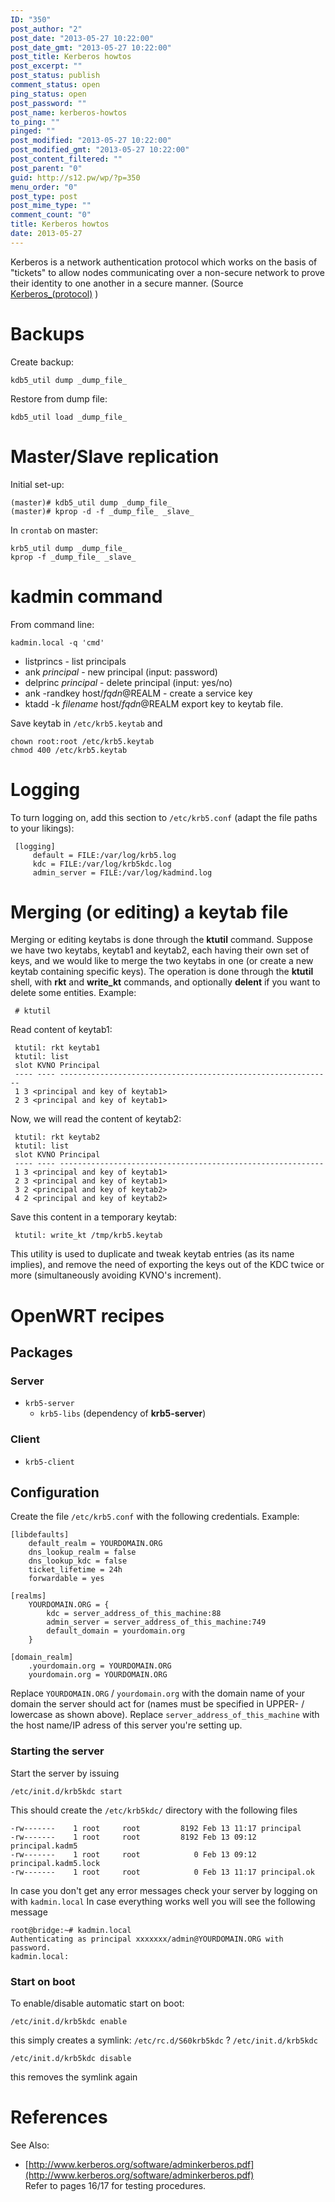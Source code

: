 ```yaml
---
ID: "350"
post_author: "2"
post_date: "2013-05-27 10:22:00"
post_date_gmt: "2013-05-27 10:22:00"
post_title: Kerberos howtos
post_excerpt: ""
post_status: publish
comment_status: open
ping_status: open
post_password: ""
post_name: kerberos-howtos
to_ping: ""
pinged: ""
post_modified: "2013-05-27 10:22:00"
post_modified_gmt: "2013-05-27 10:22:00"
post_content_filtered: ""
post_parent: "0"
guid: http://s12.pw/wp/?p=350
menu_order: "0"
post_type: post
post_mime_type: ""
comment_count: "0"
title: Kerberos howtos
date: 2013-05-27
---
```


Kerberos is a network authentication protocol which works on the basis
of "tickets" to allow nodes communicating over a non-secure network to
prove their identity to one another in a secure manner. (Source
[Kerberos_(protocol)](http://en.wikipedia.org/wiki/Kerberos_(protocol)) )

# Backups

Create backup:

```
kdb5_util dump _dump_file_

```

Restore from dump file:

```
kdb5_util load _dump_file_

```

# Master/Slave replication

Initial set-up:

```
(master)# kdb5_util dump _dump_file_
(master)# kprop -d -f _dump_file_ _slave_

```

In `crontab` on master:

```
krb5_util dump _dump_file_
kprop -f _dump_file_ _slave_

```

# kadmin command

From command line:

```
kadmin.local -q 'cmd'

```

*   listprincs - list principals
*   ank _principal_ \- new principal (input: password)
*   delprinc _principal_ \- delete principal (input: yes/no)
*   ank -randkey host/_fqdn_@REALM - create a service key
*   ktadd -k _filename_ host/_fqdn_@REALM export key to keytab file.

Save keytab in `/etc/krb5.keytab` and

```
chown root:root /etc/krb5.keytab
chmod 400 /etc/krb5.keytab

```

# Logging

To turn logging on, add this section to `/etc/krb5.conf` (adapt the
file paths to your likings):

```
 [logging]
     default = FILE:/var/log/krb5.log
     kdc = FILE:/var/log/krb5kdc.log
     admin_server = FILE:/var/log/kadmind.log

```

# Merging (or editing) a keytab file

Merging or editing keytabs is done through the **ktutil** command.
Suppose we have two keytabs, keytab1 and keytab2, each having their own
set of keys, and we would like to merge the two keytabs in one (or
create a new keytab containing specific keys). The operation is done
through the **ktutil** shell, with **rkt** and **write_kt** commands,
and optionally **delent** if you want to delete some entities. Example:

```
 # ktutil

```

Read content of keytab1:

```
 ktutil: rkt keytab1
 ktutil: list
 slot KVNO Principal
 ---- ---- -------------------------------------------------------------
 1 3 <principal and key of keytab1>
 2 3 <principal and key of keytab1>

```

Now, we will read the content of keytab2:

```
 ktutil: rkt keytab2
 ktutil: list
 slot KVNO Principal
 ---- ---- -----------------------------------------------------------
 1 3 <principal and key of keytab1>
 2 3 <principal and key of keytab1>
 3 2 <principal and key of keytab2>
 4 2 <principal and key of keytab2>

```

Save this content in a temporary keytab:

```
 ktutil: write_kt /tmp/krb5.keytab

```

This utility is used to duplicate and tweak keytab entries (as its
name implies), and remove the need of exporting the keys out of the KDC
twice or more (simultaneously avoiding KVNO's increment).

# OpenWRT recipes

## Packages

### Server

*   `krb5-server`
    *   `krb5-libs` (dependency of **krb5-server**)

### Client

*   `krb5-client`

## Configuration

Create the file `/etc/krb5.conf` with the following credentials. Example:

```
[libdefaults]
    default_realm = YOURDOMAIN.ORG
    dns_lookup_realm = false
    dns_lookup_kdc = false
    ticket_lifetime = 24h
    forwardable = yes

[realms]
    YOURDOMAIN.ORG = {
        kdc = server_address_of_this_machine:88
        admin_server = server_address_of_this_machine:749
        default_domain = yourdomain.org
    }

[domain_realm]
    .yourdomain.org = YOURDOMAIN.ORG
    yourdomain.org = YOURDOMAIN.ORG

```

Replace `YOURDOMAIN.ORG` / `yourdomain.org` with the domain name of
your domain the server should act for (names must be specified in
UPPER- / lowercase as shown above). Replace `server_address_of_this_machine`
with the host name/IP adress of this server you're setting up.

### Starting the server

Start the server by issuing

```
/etc/init.d/krb5kdc start

```

This should create the `/etc/krb5kdc/` directory with the following files

```
-rw-------    1 root     root         8192 Feb 13 11:17 principal
-rw-------    1 root     root         8192 Feb 13 09:12 principal.kadm5
-rw-------    1 root     root            0 Feb 13 09:12 principal.kadm5.lock
-rw-------    1 root     root            0 Feb 13 11:17 principal.ok

```

In case you don't get any error messages check your server by logging
on with `kadmin.local` In case everything works well you will see the
following message

```
root@bridge:~# kadmin.local
Authenticating as principal xxxxxxx/admin@YOURDOMAIN.ORG with password.
kadmin.local:

```

### Start on boot

To enable/disable automatic start on boot:

```
/etc/init.d/krb5kdc enable

```

this simply creates a symlink: `/etc/rc.d/S60krb5kdc` ? `/etc/init.d/krb5kdc`

```
/etc/init.d/krb5kdc disable

```

this removes the symlink again

# References

See Also:

*   [http://www.kerberos.org/software/adminkerberos.pdf](http://www.kerberos.org/software/adminkerberos.pdf)  
    Refer to pages 16/17 for testing procedures.
